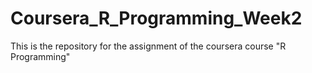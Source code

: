 # Coursera_R_Programming_Week2
This is the repository for the assignment of the coursera course "R Programming"

